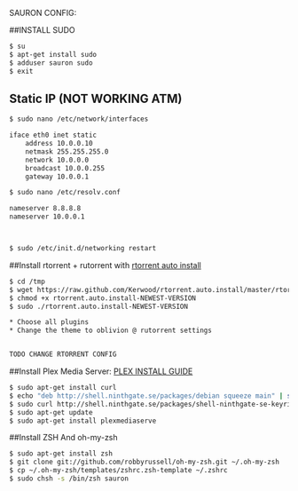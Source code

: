 SAURON CONFIG:


##INSTALL SUDO
```bash
$ su
$ apt-get install sudo
$ adduser sauron sudo
$ exit
```


## Static IP (NOT WORKING ATM)

```bash
$ sudo nano /etc/network/interfaces

iface eth0 inet static
    address 10.0.0.10
    netmask 255.255.255.0
    network 10.0.0.0
    broadcast 10.0.0.255
    gateway 10.0.0.1

$ sudo nano /etc/resolv.conf

nameserver 8.8.8.8
nameserver 10.0.0.1



$ sudo /etc/init.d/networking restart

```



##Install rtorrent + rutorrent with [rtorrent auto install](https://github.com/Kerwood/rtorrent.auto.install)
```bash
$ cd /tmp
$ wget https://raw.github.com/Kerwood/rtorrent.auto.install/master/rtorrent.auto.install-NEWEST-VERSION
$ chmod +x rtorrent.auto.install-NEWEST-VERSION
$ sudo ./rtorrent.auto.install-NEWEST-VERSION

* Choose all plugins
* Change the theme to oblivion @ rutorrent settings


TODO CHANGE RTORRENT CONFIG
```


##Install Plex Media Server: [PLEX INSTALL GUIDE](https://forums.plex.tv/index.php/topic/51427-plex-media-server-for-debian/)
```bash
$ sudo apt-get install curl
$ echo "deb http://shell.ninthgate.se/packages/debian squeeze main" | sudo tee -a /etc/apt/sources.list.d/plexmediaserver.list
$ sudo curl http://shell.ninthgate.se/packages/shell-ninthgate-se-keyring.key | sudo apt-key add -
$ sudo apt-get update
$ sudo apt-get install plexmediaserve
```

##Install ZSH And oh-my-zsh
```bash
$ sudo apt-get install zsh
$ git clone git://github.com/robbyrussell/oh-my-zsh.git ~/.oh-my-zsh
$ cp ~/.oh-my-zsh/templates/zshrc.zsh-template ~/.zshrc
$ sudo chsh -s /bin/zsh sauron
```

